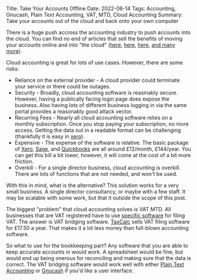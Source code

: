 Title: Take Your Accounts Offline
Date: 2022-06-14
Tags: Accounting, Gnucash, Plain Text Accounting, VAT, MTD, Cloud Accounting
Summary: Take your accounts out of the cloud and back onto your own computer

There is a huge push accross the accounting industry to push accounts into the cloud. You can find no end of articles that sell the benefits of moving your accounts online and into "the cloud" ([here](https://www.xero.com/uk/guides/small-business-cloud-accounting/), [here](https://quickbooks.intuit.com/uk/blog/cloud-accounting-top-benefits/), [here](https://www.accountingweb.co.uk/community/industry-insights/the-benefits-of-cloud-accounting), [and many more](https://duckduckgo.com/?t=ffab&q=cloud+accounting+benefits&ia=web)).

Cloud accounting is great for lots of use cases. However, there are some risks:

 - Reliance on the external provider - A cloud provider could terminate your service or there could be outages.
 - Security - Broadly, cloud accounting software is reasinably secure. However, having a publically facing login page does expose the business. Also having lots of different business logging in via the same portal provides a reasonably good attack vector.
 - Recurring Fees - Nearly all cloud accounting software relies on a monthly subscription. Once you stop paying your subscription, no more access. Getting the data out in a readable format can be challenging (thankfully it is easy in [xero](Export-Your-Xero-Transactions-to-Use-in-any-ERP.html)).
 - Expensive - The expense of the software is relative. The basic package of [Xero](https://www.xero.com/), [Sage](https://www.sage.com/), and [Quickbooks](https://quickbooks.intuit.com/) are all around £12/month, £144/year. You can get this bill a bit lower, however, it will come at the cost of a bit more friction.
 - Overkill - For a single director business, cloud accounting is overkill. There are lots of functions that are not needed, and won't be used.

 With this in mind, what is the alternative? This solution works for a very small business. A single director consultancy, or maybe with a few staff. It may be scalable with some work, but that it outside the scope of this post.

 The biggest "problem" that cloud accounting solves is VAT MTD. All businesses that are VAT registered have to use [specific software](https://www.gov.uk/guidance/find-software-thats-compatible-with-making-tax-digital-for-vat) for filing VAT. The answer is VAT bridging software. [TaxCalc](https://www.taxcalc.com/) sells VAT filing software for £17.50 a year. That makes it a lot less money than full-blown accounting software.

 So what to use for the bookkeeping part? Any software that you are able to keep accurate accounts in would work. A spreadsheet would be fine, but would end up being onerous for reconciling and making sure that the data is correct. The VAT bridging software would work well with either [Plain Text Accounting](https://plaintextaccounting.org/) or [Gnucash](https://gnucash.org/) if you'd like a user interface.